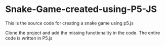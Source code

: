 # Snake-Game-created-using-P5-JS
This is the source code for creating a snake game using p5.js

Clone the project and add the missing functionality in the code.
The entire code is written in P5.js
